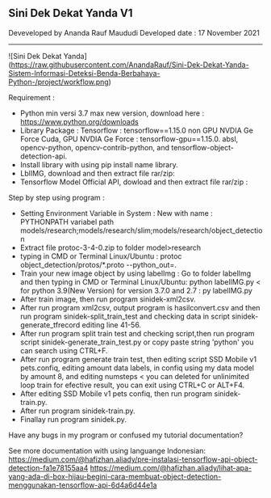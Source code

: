 Sini Dek Dekat Yanda V1
------------------------------------------------------------------------------------------------------------------------------

Deveveloped by Ananda Rauf Maududi
Developed date : 17 November 2021

------------------------------------------------------------------------------------------------------------------------------
![Sini Dek Dekat Yanda] (https://raw.githubusercontent.com/AnandaRauf/Sini-Dek-Dekat-Yanda-Sistem-Informasi-Deteksi-Benda-Berbahaya-Python-/project/workflow.png)

Requirement :

- Python min versi 3.7  max new version, download here : https://www.python.org/downloads
- Library Package : Tensorflow : tensorflow==1.15.0 non GPU NVDIA Ge Force Cuda, GPU NVDIA Ge Force : tensorflow-gpu==1.15.0. absl, opencv-python, opencv-contrib-python, and tensorflow-object-detection-api.
- Install library with using pip install name library.
- LblIMG, download and then extract file rar/zip:
- Tensorflow Model Official API, dowload and then extract file rar/zip :

Step by step using program :
- Setting Environment Variable in System : New with name : PYTHONPATH variabel path models/research;models/research/slim;models/research/object_detection
- Extract file protoc-3-4-0.zip to folder model>research
- typing in CMD or Terminal Linux/Ubuntu : protoc object_detection/protos/*.proto --python_out=.
- Train your new image object by using labelImg : Go to folder labelImg and then typing in CMD or Terminal Linux/Ubuntu: python labelIMG.py < for python 3.9(New Version) for version 3.7.0 and 2.7 : py labelIMG.py 
- After train image, then run program sinidek-xml2csv.
- After run program xml2csv, output program is hasilconvert.csv and then run program sinidek-split_train_test and checking data in script sinidek-generate_tfrecord editing line 41-56.
- After run program split train test and checking script,then run program script sinidek-generate_train_test.py or copy paste string 'python' you can search using CTRL+F.
- After run program generate train test, then editing script SSD Mobile v1 pets.confiq, editing amount data labels, in confiq using my data model by amount 8, and editing numsteps < you can deleted for unlinimited loop train for efective result, you can exit using CTRL+C or ALT+F4.
- After editing SSD Mobile v1 pets confiq, then run program sinidek-train.py.
- After run program sinidek-train.py.
- Finallay run program sinidek.py.

Have any bugs in my program or confused my tutorial documentation?

See more documentation with using languange Indonesian:
https://medium.com/@hafizhan.aliady/pre-instalasi-tensorflow-api-object-detection-fa1e78155aa4
https://medium.com/@hafizhan.aliady/lihat-apa-yang-ada-di-box-hijau-begini-cara-membuat-object-detection-menggunakan-tensorflow-api-6d4a6d44e1a
